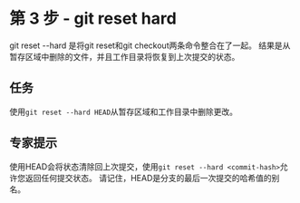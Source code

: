 # 第 3 步 - git reset hard
git reset --hard 是将git reset和git checkout两条命令整合在了一起。 结果是从暂存区域中删除的文件，并且工作目录将恢复到上次提交的状态。

## 任务
使用`git reset --hard HEAD`从暂存区域和工作目录中删除更改。

## 专家提示
使用HEAD会将状态清除回上次提交，使用`git reset --hard <commit-hash>`允许您返回任何提交状态。 请记住，HEAD是分支的最后一次提交的哈希值的别名。
